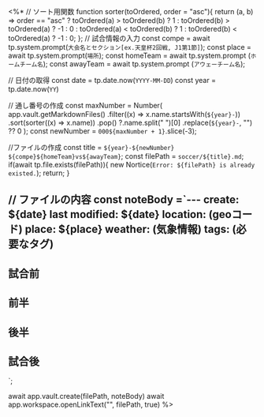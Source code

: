<%*
// ソート用関数
function sorter(toOrdered, order = "asc"){
	return (a, b) =>
		order == "asc"
			? toOrdered(a) > toOrdered(b)
			? 1 
			: toOrdered(b) > toOrdered(a)
			? -1 
			: 0 
		: toOrdered(a) < toOrdered(b) 
		? 1 
		: toOrdered(b) < toOrdered(a) 
		? -1 
		: 0;
};
// 試合情報の入力
const compe = await tp.system.prompt(`大会名とセクション[ex.天皇杯2回戦, J1第1節]`);
const place = await tp.system.prompt(`場所`);
const homeTeam = await tp.system.prompt (`ホームチーム名`);
const awayTeam = await tp.system.prompt (`アウェーチーム名`);

// 日付の取得
const date = tp.date.now(`YYYY-MM-DD`)
const year = tp.date.now(`YY`)

// 通し番号の作成
const maxNumber = Number(
	app.vault.getMarkdownFiles()
		.filter((x) => x.name.startsWith(`${year}-`))
		.sort(sorter((x) => x.name))
		.pop()
		?.name.split(" ")[0]
		.replace(`${year}-`, "") ?? 0
	);
const newNumber = `000${maxNumber + 1}`.slice(-3);

//ファイルの作成
const title = `${year}-${newNumber} ${compe}${homeTeam}vs${awayTeam}`; 
const filePath = `soccer/${title}.md`;
if(await tp.file.exists(filePath)){
	new Nortice(`Error: ${filePath} is already existed.`);
	return;
}

// ファイルの内容
const noteBody =`---
create: ${date}
last modified: ${date}
location: (geoコード)
place: ${place}
weather: (気象情報)
tags: (必要なタグ)
---
## 試合前

## 前半

## 後半

## 試合後

`;

await app.vault.create(filePath, noteBody)
await app.workspace.openLinkText("", filePath, true)
%>